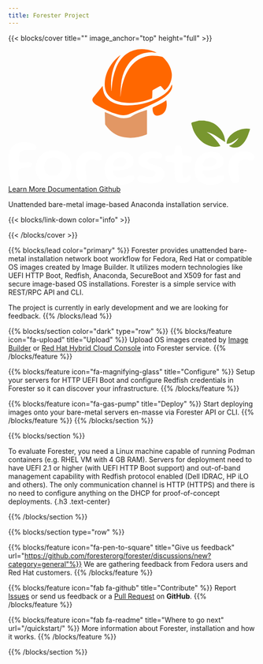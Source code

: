 ```yaml
---
title: Forester Project
---
```



{{< blocks/cover title="" image_anchor="top" height="full" >}}

<div class="mb-4">
<svg width="550" height="300" viewBox="0 0 1536 839" version="1.1" xmlns="http://www.w3.org/2000/svg" xmlns:xlink="http://www.w3.org/1999/xlink" xml:space="preserve" xmlns:serif="http://www.serif.com/" style="fill-rule:evenodd;clip-rule:evenodd;stroke-linejoin:round;stroke-miterlimit:2;">
   <g id="Text">
      <path d="M41.298,830.647c-4.353,-0 -8.169,-1.306 -11.48,-3.917c-3.277,-2.611 -6.135,-6.043 -8.539,-10.277c-2.42,-4.253 -4.454,-8.655 -6.101,-13.225c-1.647,-4.83 -3.21,-11.004 -4.673,-18.502c-1.479,-7.517 -2.857,-15.78 -4.151,-24.788c-1.295,-8.991 -2.421,-18.111 -3.345,-27.307c-0.942,-9.214 -1.681,-17.887 -2.219,-26.056c-0.521,-8.151 -0.79,-15.034 -0.79,-20.648c0,-13.84 1.177,-26.318 3.53,-37.416c2.353,-11.097 5.731,-20.89 10.152,-29.376c4.404,-8.487 9.732,-15.668 15.968,-21.543c8.589,-8.095 18.792,-13.877 30.625,-17.328c11.833,-3.45 24.793,-5.204 38.912,-5.204c8.706,0 17.497,0.784 26.389,2.351c8.875,1.566 17.027,3.823 24.439,6.77c7.413,2.929 13.363,6.435 17.834,10.483c4.454,4.028 6.707,8.617 6.707,13.709c-0,4.29 -1.009,7.591 -3.009,9.885c-2,2.276 -4.757,3.954 -8.287,4.98c-4.824,0.784 -11.312,0.895 -19.413,0.299c-8.119,-0.579 -17.128,-0.877 -27.011,-0.877c-10.472,-0 -19.128,1.343 -25.936,4.01c-6.841,2.686 -12.236,6.435 -16.237,11.266c-2.588,2.872 -4.656,6.341 -6.185,10.389c-1.53,4.029 -2.623,8.673 -3.261,13.896c-0.656,5.222 -0.975,11.041 -0.975,17.439c-0,3.134 0.235,5.931 0.706,8.412c0.47,2.481 1.176,4.626 2.118,6.472c0.941,1.828 2.218,3.19 3.798,4.104c1.597,0.914 3.446,1.38 5.564,1.38c3.883,-0 8.438,-0.131 13.665,-0.392c5.245,-0.28 10.573,-0.559 15.985,-0.895c5.396,-0.317 10.438,-0.485 15.077,-0.485c4.656,-0 8.438,0.261 11.396,0.783c4.337,0.914 7.648,2.35 9.884,4.309c2.218,1.958 3.345,4.7 3.345,8.225c-0,2.22 -0.353,4.384 -1.059,6.454c-0.706,2.108 -1.832,4.066 -3.345,5.875c-2.236,2.891 -6.135,4.999 -11.648,6.379c-5.53,1.362 -13.094,2.667 -22.692,3.917c-9.581,1.25 -21.666,3.096 -36.272,5.577c-4.236,0.522 -7.11,2.257 -8.64,5.185c-1.53,2.947 -2.286,6.827 -2.286,11.658c0,1.958 0.084,4.924 0.252,8.915c0.185,3.992 0.42,8.375 0.706,13.224c0.303,4.831 0.538,9.681 0.706,14.586c0.185,4.887 0.269,9.326 0.269,13.317c0,3.973 -0.168,7.014 -0.521,9.103c-1.765,5.614 -4.421,9.493 -7.95,11.657c-3.53,2.145 -7.531,3.227 -12.002,3.227" style="fill:#fff;fill-rule:nonzero;"/>
      <path d="M276.205,781.885c10.354,0 19.178,-1.79 26.473,-5.39c7.295,-3.581 13.228,-8.319 17.834,-14.194c4.589,-5.876 7.967,-12.31 10.135,-19.286c2.185,-6.995 3.278,-13.952 3.278,-20.872c0,-9.4 -1.681,-17.383 -5.043,-23.986c-3.344,-6.584 -7.799,-11.937 -13.329,-16.059c-5.53,-4.104 -11.681,-7.107 -18.438,-9.009c-6.757,-1.884 -13.666,-2.835 -20.725,-2.835c-9.295,-0 -18.069,2.182 -26.306,6.565c-8.236,4.365 -14.909,10.93 -20.035,19.678c-5.11,8.748 -7.682,19.771 -7.682,33.088c0,10.837 2.101,20.182 6.27,28.015c4.168,7.834 10.27,13.84 18.271,18.018c8.001,4.178 17.766,6.267 29.297,6.267m2.303,53.27c-14.136,-0 -27.65,-1.735 -40.593,-5.185c-12.959,-3.47 -24.54,-8.916 -34.777,-16.358c-10.236,-7.442 -18.321,-17.178 -24.271,-29.19c-5.933,-12.012 -8.908,-26.635 -8.908,-43.869c-0,-18.913 2.891,-35.551 8.639,-49.838c5.782,-14.287 13.716,-26.262 23.835,-35.923c10.118,-9.681 21.851,-16.918 35.213,-21.749c13.346,-4.83 27.617,-7.255 42.795,-7.255c14.119,-0 27.733,1.958 40.861,5.875c13.11,3.917 24.826,10.016 35.113,18.316c10.303,8.3 18.455,18.969 24.456,32.026c5.984,13.056 8.993,28.723 8.993,47.002c-0,13.97 -2.656,27.307 -7.934,40.046c-5.295,12.739 -12.892,24.023 -22.776,33.871c-9.883,9.867 -21.615,17.701 -35.213,23.52c-13.581,5.801 -28.743,8.711 -45.433,8.711" style="fill:#fff;fill-rule:nonzero;"/>
      <path d="M460.63,830.255c-4.235,0 -8,-0.765 -11.295,-2.257c-3.294,-1.492 -6.202,-3.637 -8.723,-6.453c-2.538,-2.817 -4.858,-6.1 -6.976,-9.905c-2.37,-4.942 -4.505,-10.594 -6.454,-16.935c-1.933,-6.323 -3.564,-13.019 -4.841,-20.07c-1.294,-7.05 -2.303,-14.138 -3.009,-21.244c-0.706,-7.107 -1.059,-13.803 -1.059,-20.07c0,-21.561 3.832,-39.803 11.48,-54.743c7.648,-14.959 18.557,-26.336 32.726,-34.17c14.187,-7.834 30.978,-11.751 50.392,-11.751c8.589,0 16.876,0.709 24.877,2.145c8,1.437 15.194,3.656 21.548,6.659c6.354,3.003 11.379,6.659 15.094,10.967c3.698,4.309 5.547,9.401 5.547,15.276c-0,5.092 -0.941,9.14 -2.824,12.143c-1.883,3.002 -4.353,5.129 -7.413,6.36c-3.059,1.249 -6.235,1.865 -9.53,1.865c-5.883,-0 -11.968,-0.97 -18.271,-2.928c-6.286,-1.959 -14.203,-2.947 -23.733,-2.947c-13.413,-0 -23.566,4.532 -30.44,13.616c-6.892,9.064 -10.321,21.636 -10.321,37.695c0,5.745 0.236,11.396 0.706,16.936c0.454,5.558 1.076,10.874 1.849,15.966c0.757,5.092 1.53,9.848 2.286,14.306c0.773,4.439 1.395,8.412 1.849,11.937c0.471,3.525 0.706,6.584 0.706,9.214c-0,9.773 -1.967,16.973 -5.9,21.524c-3.95,4.57 -10.034,6.864 -18.271,6.864" style="fill:#fff;fill-rule:nonzero;"/>
      <path d="M683.704,725.475c8.236,-0 15.968,-0.933 23.212,-2.836c7.245,-1.883 13.178,-5.017 17.817,-9.4c4.656,-4.383 6.976,-10.352 6.976,-17.924c-0,-9.009 -2.992,-15.668 -8.993,-19.977c-6.017,-4.308 -14.186,-6.453 -24.54,-6.453c-6.236,-0 -12.304,1.212 -18.17,3.618c-5.883,2.425 -11.195,5.745 -15.901,9.979c-4.689,4.253 -8.438,9.083 -11.194,14.511c-2.774,5.409 -4.152,11.191 -4.152,17.328c-0,3.394 1.177,5.875 3.53,7.442c2.353,1.567 6.084,2.574 11.211,3.021c5.127,0.467 11.85,0.691 20.204,0.691m12.707,113.403c-20.12,-0 -37.584,-3.414 -52.409,-10.184c-14.842,-6.789 -26.305,-17.216 -34.423,-31.242c-8.119,-14.045 -12.17,-31.951 -12.17,-53.755c0,-18.017 2.723,-33.778 8.203,-47.301c5.462,-13.522 12.959,-24.807 22.489,-33.871c9.548,-9.084 20.624,-15.929 33.281,-20.573c12.64,-4.645 26.087,-6.958 40.324,-6.958c9.648,0 18.943,1.082 27.885,3.227c8.942,2.164 16.909,5.521 23.918,10.091c6.993,4.57 12.523,10.445 16.59,17.626c4.051,7.181 6.085,15.873 6.085,26.056c-0,9.774 -1.782,17.888 -5.379,24.285c-3.597,6.398 -8.471,11.49 -14.64,15.276c-6.186,3.786 -13.245,6.659 -21.195,8.617c-7.934,1.959 -16.204,3.525 -24.793,4.7c-4.824,1.176 -10.673,2.22 -17.565,3.134c-6.874,0.914 -13.615,1.623 -20.204,2.145c-6.588,0.522 -11.816,0.783 -15.699,0.783c-3.529,0 -5.983,0.504 -7.328,1.474c-1.362,0.988 -2.034,2.835 -2.034,5.577c0,2.742 0.706,6.006 2.118,9.792c1.412,3.786 3.412,7.386 6.001,10.781c4.824,6.267 10.404,10.482 16.758,12.627c6.37,2.164 14.186,3.227 23.481,3.227c8.824,-0 17.145,-1.269 24.977,-3.805c7.816,-2.556 15.178,-5.111 22.053,-7.647c6.891,-2.556 13.329,-3.824 19.33,-3.824c5.765,-0 10.32,1.212 13.682,3.618c3.345,2.425 5.026,7.088 5.026,14.008c-0,6.136 -2.202,11.788 -6.623,16.936c-4.404,5.166 -10.472,9.643 -18.17,13.429c-7.715,3.786 -16.674,6.696 -26.91,8.711c-10.253,2.014 -21.128,3.04 -32.659,3.04" style="fill:#fff;fill-rule:nonzero;"/>
      <path d="M880.85,831.428c-8.018,0 -15.968,-0.373 -23.918,-1.082c-7.951,-0.708 -15.346,-1.79 -22.238,-3.226c-6.875,-1.437 -12.791,-3.19 -17.733,-5.297c-5.076,-2.351 -9.245,-4.981 -12.539,-7.909c-3.278,-2.947 -4.942,-7.218 -4.942,-12.832c0,-6.155 1.631,-10.949 4.858,-14.4c3.244,-3.45 7.984,-5.185 14.22,-5.185c4.101,0 8.841,0.672 14.203,2.052c5.345,1.362 11.379,2.742 18.086,4.103c6.707,1.381 13.884,2.071 21.532,2.071c6.941,-0 13.446,-0.597 19.497,-1.772c6.068,-1.175 10.976,-3.264 14.741,-6.267c3.765,-3.003 5.648,-7.181 5.648,-12.534c0,-4.831 -1.227,-8.785 -3.715,-11.844c-2.454,-3.078 -6.857,-5.745 -13.144,-8.039c-6.303,-2.276 -15.262,-4.663 -26.91,-7.144c-13.413,-2.872 -24.826,-6.714 -34.239,-11.545c-9.413,-4.85 -16.59,-10.949 -21.532,-18.316c-4.941,-7.387 -7.412,-16.153 -7.412,-26.337c-0,-9.158 2.336,-16.973 6.975,-23.52c4.64,-6.509 11.027,-11.9 19.145,-16.152c8.119,-4.234 17.33,-7.405 27.616,-9.494c10.287,-2.089 21.095,-3.134 32.39,-3.134c7.06,0 14.288,0.467 21.717,1.381c7.396,0.914 14.287,2.312 20.641,4.196c6.353,1.903 11.463,4.309 15.346,7.256c3.899,2.928 5.832,6.491 5.832,10.669c0,4.831 -1.025,8.729 -3.076,11.657c-2.067,2.928 -4.723,5.055 -7.95,6.36c-3.227,1.306 -6.69,1.959 -10.32,1.959c-5.53,-0 -11.548,-0.653 -18.019,-1.959c-6.455,-1.305 -13.06,-1.958 -19.75,-1.958c-5.765,-0 -11.077,0.615 -15.901,1.865c-4.824,1.25 -8.656,3.208 -11.547,5.875c-2.891,2.668 -4.32,6.23 -4.32,10.669c0,6.398 3.379,11.359 10.136,14.885c6.773,3.525 17.026,6.789 30.793,9.792c12.942,2.742 23.918,6.453 32.911,11.172c9.026,4.7 15.867,10.725 20.573,18.111c4.69,7.386 7.06,16.544 7.06,27.512c-0,10.314 -2.236,19.118 -6.707,26.448c-4.471,7.311 -10.589,13.299 -18.355,17.999c-7.765,4.7 -16.741,8.207 -26.927,10.482c-10.169,2.276 -21.078,3.432 -32.726,3.432" style="fill:#fff;fill-rule:nonzero;"/>
      <path d="M1079.93,828.888c-7.648,-0 -15.077,-1.25 -22.322,-3.731c-7.244,-2.48 -13.329,-6.77 -18.27,-12.925c-4.942,-6.137 -7.766,-14.679 -8.472,-25.647c-0.252,-3.655 -0.471,-7.665 -0.706,-12.049c-0.252,-4.364 -0.437,-9.027 -0.622,-14.007c-0.185,-4.962 -0.353,-10.054 -0.521,-15.276c-0.185,-5.223 -0.302,-10.538 -0.37,-15.947c-0.05,-5.428 -0.151,-10.8 -0.252,-16.172c0,-5.744 -1.059,-9.531 -3.177,-11.358c-2.117,-1.828 -5.177,-2.929 -9.177,-3.321c-2.353,-0.261 -5.11,-0.503 -8.303,-0.69c-3.16,-0.205 -6.472,-0.429 -9.884,-0.69c-3.412,-0.261 -6.572,-0.522 -9.513,-0.783c-5.076,-0.653 -8.976,-2.742 -11.733,-6.267c-2.773,-3.525 -4.168,-8.468 -4.168,-14.884c-0,-4.309 0.79,-7.666 2.387,-10.091c1.597,-2.406 3.832,-4.234 6.706,-5.484c2.875,-1.231 6.102,-2.182 9.632,-2.816c5.866,-0.672 10.841,-1.324 14.892,-1.958c4.067,-0.672 7.799,-1.25 11.211,-1.772c3.647,-0.523 6.354,-1.679 8.119,-3.432c1.764,-1.772 2.823,-4.868 3.176,-9.308c0.353,-2.872 0.639,-6.006 0.891,-9.4c0.235,-3.395 0.521,-6.771 0.874,-10.184c0.353,-3.395 0.773,-6.323 1.244,-8.804c1.647,-6.658 3.9,-11.564 6.791,-14.697c2.874,-3.134 7.446,-4.701 13.682,-4.701c5.059,0 9.059,0.821 12.001,2.462c2.925,1.623 5.16,4.104 6.707,7.424c1.529,3.338 2.706,7.684 3.529,13.037c0.353,3.787 0.639,7.088 0.891,9.886c0.219,2.816 0.42,5.409 0.605,7.834c0.185,2.424 0.37,4.663 0.622,6.752c0.235,2.089 0.454,4.178 0.706,6.267c0.353,3.917 1.597,6.752 3.715,8.524c2.118,1.753 4.941,2.909 8.471,3.432c3.16,0.391 6.488,0.82 9.951,1.268c3.462,0.466 6.874,0.858 10.152,1.175c3.295,0.336 6.186,0.765 8.656,1.268c5.295,0.784 9.867,2.556 13.767,5.297c3.866,2.742 5.832,7.237 5.832,13.504c0,5.633 -1.597,10.128 -4.79,13.523c-3.16,3.395 -7.278,5.353 -12.338,5.875c-6.605,0.261 -12.774,0.392 -18.539,0.392c-5.749,-0 -10.304,0.13 -13.582,0.392c-2.588,0.261 -4.74,1.175 -6.454,2.741c-1.698,1.567 -2.673,5.223 -2.908,10.968c-0.118,4.178 -0.168,8.486 -0.168,12.925c-0,4.44 0.05,8.879 0.168,13.318c0.118,4.439 0.269,8.785 0.454,13.019c0.168,4.252 0.403,8.263 0.706,12.049c0.286,3.786 0.622,7.311 0.958,10.576c0.706,6.658 2.235,11.265 4.605,13.802c2.337,2.555 5.749,3.824 10.22,3.824c4.706,-0 8.438,-1.045 11.211,-3.134c2.757,-2.089 5.211,-4.178 7.329,-6.267c2.118,-2.089 4.471,-3.134 7.059,-3.134c3.631,0 6.236,1.045 7.749,3.134c1.53,2.089 2.303,5.148 2.303,9.195c-0,4.962 -1.53,9.531 -4.572,13.709c-3.076,4.197 -7.127,7.872 -12.186,11.08c-5.076,3.189 -10.623,5.707 -16.674,7.535c-6.068,1.828 -12.17,2.742 -18.271,2.742" style="fill:#fff;fill-rule:nonzero;"/>
      <path d="M1240.88,725.475c8.236,-0 15.968,-0.933 23.213,-2.836c7.244,-1.883 13.178,-5.017 17.817,-9.4c4.656,-4.383 6.975,-10.352 6.975,-17.924c0,-9.009 -2.992,-15.668 -9.009,-19.977c-5.984,-4.308 -14.17,-6.453 -24.524,-6.453c-6.236,-0 -12.287,1.212 -18.186,3.618c-5.867,2.425 -11.178,5.745 -15.868,9.979c-4.706,4.253 -8.454,9.083 -11.211,14.511c-2.773,5.409 -4.151,11.191 -4.151,17.328c-0,3.394 1.176,5.875 3.529,7.442c2.353,1.567 6.085,2.574 11.212,3.021c5.126,0.467 11.849,0.691 20.203,0.691m12.707,113.403c-20.119,-0 -37.583,-3.414 -52.408,-10.184c-14.825,-6.789 -26.305,-17.216 -34.424,-31.242c-8.118,-14.045 -12.186,-31.951 -12.186,-53.755c-0,-18.017 2.74,-33.778 8.219,-47.301c5.48,-13.522 12.976,-24.807 22.49,-33.871c9.547,-9.084 20.624,-15.929 33.281,-20.573c12.64,-4.645 26.086,-6.958 40.323,-6.958c9.648,0 18.943,1.082 27.885,3.227c8.942,2.164 16.91,5.521 23.902,10.091c7.009,4.57 12.539,10.445 16.607,17.626c4.051,7.181 6.084,15.873 6.084,26.056c0,9.774 -1.781,17.888 -5.378,24.285c-3.597,6.398 -8.472,11.49 -14.64,15.276c-6.203,3.786 -13.262,6.659 -21.179,8.617c-7.951,1.959 -16.22,3.525 -24.809,4.7c-4.824,1.176 -10.691,2.22 -17.565,3.134c-6.875,0.914 -13.615,1.623 -20.204,2.145c-6.589,0.522 -11.816,0.783 -15.699,0.783c-3.53,0 -5.984,0.504 -7.329,1.474c-1.361,0.988 -2.033,2.835 -2.033,5.577c-0,2.742 0.706,6.006 2.117,9.792c1.412,3.786 3.413,7.386 6.001,10.781c4.824,6.267 10.405,10.482 16.758,12.627c6.354,2.164 14.186,3.227 23.482,3.227c8.824,-0 17.144,-1.269 24.977,-3.805c7.816,-2.556 15.178,-5.111 22.069,-7.647c6.875,-2.556 13.313,-3.824 19.313,-3.824c5.766,-0 10.321,1.212 13.682,3.618c3.362,2.425 5.026,7.088 5.026,14.008c0,6.136 -2.202,11.788 -6.622,16.936c-4.404,5.166 -10.472,9.643 -18.17,13.429c-7.715,3.786 -16.674,6.696 -26.928,8.711c-10.219,2.014 -21.111,3.04 -32.642,3.04" style="fill:#fff;fill-rule:nonzero;"/>
      <path d="M1406.95,830.255c-4.236,0 -8.018,-0.765 -11.312,-2.257c-3.278,-1.492 -6.202,-3.637 -8.724,-6.453c-2.538,-2.817 -4.84,-6.1 -6.958,-9.905c-2.37,-4.942 -4.522,-10.594 -6.455,-16.935c-1.933,-6.323 -3.563,-13.019 -4.857,-20.07c-1.295,-7.05 -2.286,-14.138 -2.992,-21.244c-0.706,-7.107 -1.076,-13.803 -1.076,-20.07c-0,-21.561 3.832,-39.803 11.48,-54.743c7.648,-14.959 18.573,-26.336 32.743,-34.17c14.17,-7.834 30.961,-11.751 50.375,-11.751c8.589,0 16.892,0.709 24.893,2.145c8.001,1.437 15.178,3.656 21.532,6.659c6.353,3.003 11.379,6.659 15.094,10.967c3.698,4.309 5.563,9.401 5.563,15.276c0,5.092 -0.941,9.14 -2.823,12.143c-1.9,3.002 -4.354,5.129 -7.43,6.36c-3.042,1.249 -6.236,1.865 -9.513,1.865c-5.9,-0 -11.985,-0.97 -18.271,-2.928c-6.303,-1.959 -14.22,-2.947 -23.734,-2.947c-13.413,-0 -23.565,4.532 -30.457,13.616c-6.874,9.064 -10.32,21.636 -10.32,37.695c0,5.745 0.235,11.396 0.706,16.936c0.471,5.558 1.093,10.874 1.849,15.966c0.773,5.092 1.53,9.848 2.303,14.306c0.756,4.439 1.378,8.412 1.849,11.937c0.47,3.525 0.706,6.584 0.706,9.214c-0,9.773 -1.967,16.973 -5.917,21.524c-3.933,4.57 -10.035,6.864 -18.254,6.864" style="fill:#fff;fill-rule:nonzero;"/>
   </g>
   <g id="Leafs">
      <path d="M1214.2,441.642c9.089,1.849 18.242,3.451 27.266,5.573c53.463,12.526 98.385,65.352 102.057,119.87c0.117,1.758 0.013,3.528 0.013,7.331c-38.242,-22.409 -70.365,-53.334 -114.414,-62.279c35.768,21.367 62.76,51.055 85.339,86.641c-18.672,6.145 -37.084,6.744 -55.456,2.382c-48.399,-11.51 -82.136,-42.213 -105.235,-84.401c-8.919,-16.276 -12.812,-35.286 -18.763,-53.138c-1.94,-5.807 0.326,-9.922 6.498,-11.536c13.359,-3.477 26.732,-6.966 40.091,-10.443l32.604,0Z" style="fill:#78962f;fill-rule:nonzero;"/>
      <path d="M1369.93,596.791c25.182,-8.685 43.033,-25.99 57.5,-47.526c-23.646,13.802 -43.099,36.432 -73.829,35.872c-3.828,-51.992 80.248,-105.651 145.313,-91.641c-5.651,15.938 -10.443,31.979 -16.992,47.266c-8.698,20.273 -20.443,38.932 -37.643,53.281c-16.237,13.555 -35.404,17.682 -56.003,13.307c-6.419,-1.367 -12.318,-5.169 -18.451,-7.864c0.026,-0.899 0.066,-1.797 0.105,-2.695" style="fill:#78962f;fill-rule:nonzero;"/>
   </g>
   <g id="Helmet">
      <g>
         <g>
            <path d="M967.421,254.18c-6.979,-8.125 -13.711,-15.859 -20.312,-23.698c-2.409,-2.851 -4.44,-3.307 -8.008,-1.276c-13.945,7.956 -28.125,15.508 -42.305,23.06c-2.968,1.576 -4.231,3.412 -4.27,6.901c-0.17,13.672 -0.56,27.331 -1.224,40.977c-0.092,1.836 -1.823,4.518 -3.464,5.208c-29.44,12.37 -60.143,20.078 -91.771,24.193c-26.263,3.411 -52.565,4.31 -78.919,1.12c-24.128,-2.93 -47.422,-8.698 -68.607,-21.029c-37.226,-21.667 -52.93,-55.013 -51.51,-97.122c1.679,-49.31 20.599,-92.097 50.56,-130.495c12.5,-16.029 26.979,-30.065 43.268,-42.227c1.12,-0.846 2.331,-1.562 3.984,-2.057c-50.573,65.312 -64.922,139.674 -56.289,219.857c0.482,0.052 0.964,0.104 1.446,0.156c-0,-3.685 -0.131,-7.37 0.039,-11.042c0.182,-3.919 0.664,-7.825 0.976,-11.744c3.255,-40.443 10.677,-79.987 25.977,-117.748c13.867,-34.193 33.45,-64.375 63.685,-86.484c28.528,-20.86 60.729,-30.638 96.015,-30.729c32.188,-0.079 62.448,7.955 91.511,21.197c0.481,0.222 0.885,0.625 1.77,1.264c-8.346,-1.029 -16.132,-2.553 -23.971,-2.878c-77.018,-3.203 -132.305,31.224 -168.281,98.216c-16.094,29.961 -25.117,62.409 -28.998,95.99c-2.812,24.297 -3.294,48.854 -4.778,73.294c-0.156,2.513 -0.013,5.065 0.351,7.604c3.008,-34.388 9.037,-68.151 19.896,-100.924c13.633,-41.159 33.073,-78.959 65.365,-108.907c30.638,-28.411 67.174,-42.513 108.737,-44.101c21.823,-0.834 43.294,1.862 64.505,6.836c2.24,0.534 4.609,1.745 6.276,3.333c28.229,26.732 47.93,58.372 53.333,97.409c5.573,40.247 -15.677,88.073 -44.987,105.846" style="fill:#ff6700;fill-rule:nonzero;"/>
         </g>
      </g>
      <path d="M597.865,389.364c3.985,1.549 7.956,3.06 11.901,4.648c22.175,8.959 44.011,18.933 66.628,26.602c24.154,8.203 49.141,9.127 73.919,1.471c3.516,-1.081 6.979,-2.825 10.052,-4.883c29.805,-19.921 63.62,-30.299 97.253,-41.106c0.326,-0.105 0.729,0.052 1.445,0.117l0,4.987c0,46.797 -0.052,93.594 0.104,140.39c0.013,4.011 -1.237,5.873 -4.921,7.292c-44.089,17.096 -89.349,24.753 -136.381,16.237c-50.026,-9.062 -88.125,-36.445 -116.783,-77.786c-0.795,-1.172 -1.446,-2.709 -1.485,-4.089c-0.794,-24.128 -1.484,-48.268 -2.187,-72.409c-0.013,-0.325 0.195,-0.677 0.455,-1.471" style="fill:#e29764;fill-rule:nonzero;"/>
      <path d="M1013.8,218.573c4.258,16.472 -0.69,30.287 -9.778,43.06c-12.917,18.151 -30.313,31.394 -48.685,43.464c-37.162,24.388 -77.539,42.383 -118.451,59.31c-27.539,11.393 -55.377,22.174 -82.422,34.661c-24.83,11.472 -49.817,12.24 -75.338,4.87c-47.409,-13.685 -91.784,-34.492 -134.245,-59.388c-6.641,-3.893 -12.682,-9.375 -17.799,-15.182c-8.763,-9.922 -8.568,-21.224 -0.209,-31.576c18.672,-23.125 37.539,-46.107 56.341,-69.127c0.183,-0.222 0.665,-0.183 0.847,-0.235c1.25,9.323 1.888,18.789 3.867,27.956c8.49,39.102 33.607,63.503 69.948,77.565c24.883,9.622 50.859,13.359 77.383,13.633c75.247,0.742 145.69,-17.122 210.534,-55.586c23.528,-13.945 44.453,-31.146 58.841,-55.013c3.424,-5.69 5.963,-11.901 9.166,-18.412" style="fill:#ff6700;fill-rule:nonzero;"/>
      <path d="M978.929,315.891c3.88,19.87 4.206,39.479 -3.359,58.464c-9.011,22.617 -27.279,33.45 -50.3,36.901c-12.005,1.81 -20.937,-4.05 -25.989,-15.222c-4.649,-10.299 -5.677,-21.263 -5.183,-32.356c0.079,-1.628 2.54,-3.711 4.375,-4.623c18.568,-9.179 37.409,-17.851 55.795,-27.357c8.528,-4.414 16.263,-10.364 24.661,-15.807" style="fill:#ff6700;fill-rule:nonzero;"/>
   </g>
</svg>
</div>

<a class="btn btn-lg btn-primary me-3 mb-4" href="/quickstart/">
  Learn More <i class="fas fa-lightbulb ms-2"></i>
</a>
<a class="btn btn-lg btn-secondary me-3 mb-4" href="/docs/">
  Documentation <i class="fas fa-arrow-alt-circle-right ms-2"></i>
</a>
<a class="btn btn-lg btn-secondary me-3 mb-4" href="https://github.com/foresterorg/forester">
  Github<i class="fab fa-github ms-2 "></i>
</a>
<p class="lead mt-5">Unattended bare-metal image-based Anaconda installation service.</p>
{{< blocks/link-down color="info" >}}

{{< /blocks/cover >}}


{{% blocks/lead color="primary" %}}
Forester provides unattended bare-metal installation network boot workflow for Fedora, Red Hat or compatible OS images created by Image Builder. It utilizes modern technologies like UEFI HTTP Boot, Redfish, Anaconda, SecureBoot and X509 for fast and secure image-based OS installations. Forester is a simple service with REST/RPC API and CLI.

The project is currently in early development and we are looking for feedback.
{{% /blocks/lead %}}


{{% blocks/section color="dark" type="row" %}}
{{% blocks/feature icon="fa-upload" title="Upload" %}}
Upload OS images created by [Image Builder](https://www.osbuild.org/) or [Red Hat Hybrid Cloud Console](https://console.redhat.com/insights/image-builder) into Forester service.
{{% /blocks/feature %}}


{{% blocks/feature icon="fa-magnifying-glass" title="Configure" %}}
Setup your servers for HTTP UEFI Boot and configure Redfish credentials in Forester so it can discover your infrastructure.
{{% /blocks/feature %}}


{{% blocks/feature icon="fa-gas-pump" title="Deploy" %}}
Start deploying images onto your bare-metal servers en-masse via Forester API or CLI.
{{% /blocks/feature %}}
{{% /blocks/section %}}


{{% blocks/section %}}

To evaluate Forester, you need a Linux machine capable of running Podman containers (e.g. RHEL VM with 4 GB RAM). Servers for deployment need to have UEFI 2.1 or higher (with UEFI HTTP Boot support) and out-of-band management capability with Redfish protocol enabled (Dell IDRAC, HP iLO and others). The only communication channel is HTTP (HTTPS) and there is no need to configure anything on the DHCP for proof-of-concept deployments.
{.h3 .text-center}

{{% /blocks/section %}}


<div class="row justify-content-md-center">
  <div class="col-lg-5 col-md-8">
    <script async id="asciicast-vW3UDlRFawgG7I5z1NvfVEqQy" src="https://asciinema.org/a/vW3UDlRFawgG7I5z1NvfVEqQy.js"></script>
  </div>
</div>

{{% blocks/section type="row" %}}

{{% blocks/feature icon="fa-pen-to-square" title="Give us feedback" url="https://github.com/foresterorg/forester/discussions/new?category=general"%}}
We are gathering feedback from Fedora users and Red Hat customers.
{{% /blocks/feature %}}

{{% blocks/feature icon="fab fa-github" title="Contribute" %}}
Report [Issues](https://github.com/foresterorg/forester) or send us feedback or a [Pull Request](https://github.com/foresterorg/forester) on **GitHub**.
{{% /blocks/feature %}}

{{% blocks/feature icon="fab fa-readme" title="Where to go next" url="/quickstart/" %}}
More information about Forester, installation and how it works.
{{% /blocks/feature %}}

{{% /blocks/section %}}
